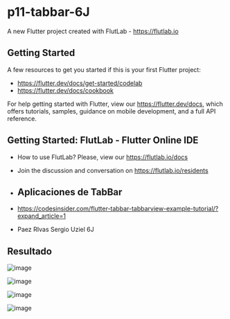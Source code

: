 # p11-tabbar-6J

A new Flutter project created with FlutLab - https://flutlab.io

## Getting Started

A few resources to get you started if this is your first Flutter project:

- https://flutter.dev/docs/get-started/codelab
- https://flutter.dev/docs/cookbook

For help getting started with Flutter, view our
https://flutter.dev/docs, which offers tutorials,
samples, guidance on mobile development, and a full API reference.

## Getting Started: FlutLab - Flutter Online IDE

- How to use FlutLab? Please, view our https://flutlab.io/docs
- Join the discussion and conversation on https://flutlab.io/residents

- ## Aplicaciones de TabBar

- https://codesinsider.com/flutter-tabbar-tabbarview-example-tutorial/?expand_article=1

- Paez RIvas Sergio Uziel 6J

## Resultado

![image](https://github.com/SUPaezRivas/P11_TabBar_6J/assets/143548332/a8f03327-8e97-4ff5-a91e-975a74b6b728)

![image](https://github.com/SUPaezRivas/P11_TabBar_6J/assets/143548332/32f57c36-918d-4945-b536-ea8707d3d36b)

![image](https://github.com/SUPaezRivas/P11_TabBar_6J/assets/143548332/8a607af1-38a9-4377-b131-566527f4d7e0)

![image](https://github.com/SUPaezRivas/P11_TabBar_6J/assets/143548332/5b2e4026-6dd1-42bf-b160-06f032c80241)




  

  
